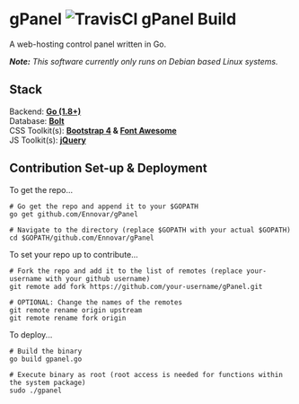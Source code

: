 # gPanel ![TravisCI gPanel Build](https://travis-ci.org/Ennovar/gPanel.svg?branch=master)

A web-hosting control panel written in Go.

*__Note:__ This software currently only runs on Debian based Linux systems.*

## Stack

Backend: __[Go (1.8+)](https://golang.org/)__  
Database: __[Bolt](https://github.com/boltdb/bolt)__  
CSS Toolkit(s): __[Bootstrap 4](http://getbootstrap.com/) & [Font Awesome](http://fontawesome.io/)__  
JS Toolkit(s): __[jQuery](https://jquery.com/)__

## Contribution Set-up & Deployment

To get the repo...

```shell
# Go get the repo and append it to your $GOPATH
go get github.com/Ennovar/gPanel

# Navigate to the directory (replace $GOPATH with your actual $GOPATH)
cd $GOPATH/github.com/Ennovar/gPanel
```

To set your repo up to contribute...

```shell
# Fork the repo and add it to the list of remotes (replace your-username with your github username)
git remote add fork https://github.com/your-username/gPanel.git

# OPTIONAL: Change the names of the remotes
git remote rename origin upstream
git remote rename fork origin
```

To deploy...

```shell
# Build the binary
go build gpanel.go

# Execute binary as root (root access is needed for functions within the system package)
sudo ./gpanel
```
